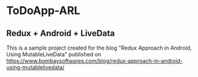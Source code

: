 # ToDoApp-ARL
## Redux + Android + LiveData

This is a sample project created for the blog "Redux Approach in Android, Using MutableLiveData" published on https://www.bombaysoftwares.com/blog/redux-approach-in-android-using-mutablelivedata/
